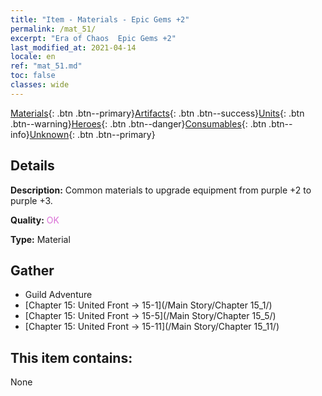 ```yaml
---
title: "Item - Materials - Epic Gems +2"
permalink: /mat_51/
excerpt: "Era of Chaos  Epic Gems +2"
last_modified_at: 2021-04-14
locale: en
ref: "mat_51.md"
toc: false
classes: wide
---
```

 [Materials](/Items/){: .btn .btn--primary}[Artifacts](/Items/Artifacts/){: .btn .btn--success}[Units](/Items/Units/){: .btn .btn--warning}[Heroes](/Items/Heroes/){: .btn .btn--danger}[Consumables](/Items/Consumables/){: .btn .btn--info}[Unknown](/Items/Unknown/){: .btn .btn--primary}

## Details
 **Description:** Common materials to upgrade equipment from purple +2 to purple +3.

 **Quality:** <span style="color: #DA70D6">OK</span>

 **Type:** Material

## Gather

*    Guild Adventure 
*    [Chapter 15: United Front -> 15-1](/Main Story/Chapter 15_1/) 
*    [Chapter 15: United Front -> 15-5](/Main Story/Chapter 15_5/) 
*    [Chapter 15: United Front -> 15-11](/Main Story/Chapter 15_11/) 

## This item contains:

  None

